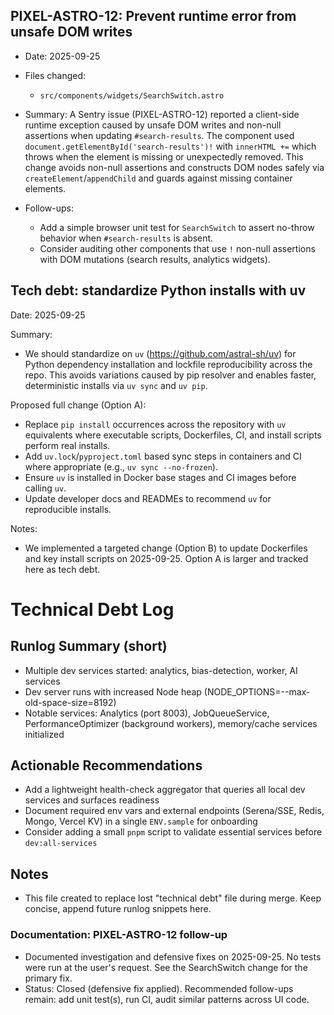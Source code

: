 ## PIXEL-ASTRO-12: Prevent runtime error from unsafe DOM writes

- Date: 2025-09-25
- Files changed:
	- `src/components/widgets/SearchSwitch.astro`

- Summary: A Sentry issue (PIXEL-ASTRO-12) reported a client-side runtime exception caused by unsafe DOM writes and non-null assertions when updating `#search-results`. The component used `document.getElementById('search-results')!` with `innerHTML +=` which throws when the element is missing or unexpectedly removed. This change avoids non-null assertions and constructs DOM nodes safely via `createElement`/`appendChild` and guards against missing container elements.

- Follow-ups:
	- Add a simple browser unit test for `SearchSwitch` to assert no-throw behavior when `#search-results` is absent.
	- Consider auditing other components that use `!` non-null assertions with DOM mutations (search results, analytics widgets).

Tech debt: standardize Python installs with uv
--------------------------------------------

Date: 2025-09-25

Summary:
- We should standardize on `uv` (https://github.com/astral-sh/uv) for Python dependency installation and lockfile reproducibility across the repo. This avoids variations caused by pip resolver and enables faster, deterministic installs via `uv sync` and `uv pip`.

Proposed full change (Option A):
- Replace `pip install` occurrences across the repository with `uv` equivalents where executable scripts, Dockerfiles, CI, and install scripts perform real installs.
- Add `uv.lock`/`pyproject.toml` based sync steps in containers and CI where appropriate (e.g., `uv sync --no-frozen`).
- Ensure `uv` is installed in Docker base stages and CI images before calling `uv`.
- Update developer docs and READMEs to recommend `uv` for reproducible installs.

Notes:
- We implemented a targeted change (Option B) to update Dockerfiles and key install scripts on 2025-09-25. Option A is larger and tracked here as tech debt.
# Technical Debt Log

## Runlog Summary (short)
- Multiple dev services started: analytics, bias-detection, worker, AI services
- Dev server runs with increased Node heap (NODE_OPTIONS=--max-old-space-size=8192)
- Notable services: Analytics (port 8003), JobQueueService, PerformanceOptimizer (background workers), memory/cache services initialized

## Actionable Recommendations
- Add a lightweight health-check aggregator that queries all local dev services and surfaces readiness
- Document required env vars and external endpoints (Serena/SSE, Redis, Mongo, Vercel KV) in a single `ENV.sample` for onboarding
- Consider adding a small `pnpm` script to validate essential services before `dev:all-services`

## Notes
- This file created to replace lost "technical debt" file during merge. Keep concise, append future runlog snippets here.

### Documentation: PIXEL-ASTRO-12 follow-up

- Documented investigation and defensive fixes on 2025-09-25. No tests were run at the user's request. See the SearchSwitch change for the primary fix.
- Status: Closed (defensive fix applied). Recommended follow-ups remain: add unit test(s), run CI, audit similar patterns across UI code.
